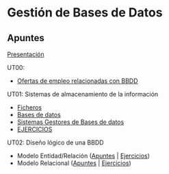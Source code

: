# Gestión de Bases de Datos

## Apuntes

[Presentación](./apuntes/ut00/presentacion.md) 

UT00:
* [Ofertas de empleo relacionadas con BBDD](./apuntes/ut00/ofertas-de-empleo.md)

UT01: Sistemas de almacenamiento de la información
* [Ficheros](./apuntes/ut01/ficheros.md)
* [Bases de datos](./apuntes/ut01/bases-de-datos.md)
* [Sistemas Gestores de Bases de datos](./apuntes/ut01/sistemas-gestores-de-bbdd.md)
* [EJERCICIOS](./apuntes/ejercicios/ut01.md)

UT02: Diseño lógico de una BBDD
* Modelo Entidad/Relación ([Apuntes](./apuntes/ut02/modelo-entidad-relacion.md) | [Ejercicios](./apuntes/ut02/modelo-entidad-relacion-ejercicios.md))
* Modelo Relacional ([Apuntes](./apuntes/ut02/modelo-relacional.md) | [Ejercicios](./apuntes/ut02/modelo-relacional-ejercicios.md))
